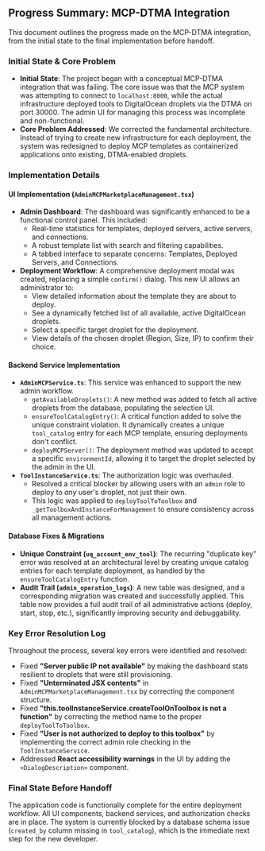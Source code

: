 ## Progress Summary: MCP-DTMA Integration

This document outlines the progress made on the MCP-DTMA integration, from the initial state to the final implementation before handoff.

### **Initial State & Core Problem**

*   **Initial State**: The project began with a conceptual MCP-DTMA integration that was failing. The core issue was that the MCP system was attempting to connect to `localhost:8000`, while the actual infrastructure deployed tools to DigitalOcean droplets via the DTMA on port 30000. The admin UI for managing this process was incomplete and non-functional.
*   **Core Problem Addressed**: We corrected the fundamental architecture. Instead of trying to create new infrastructure for each deployment, the system was redesigned to deploy MCP templates as containerized applications onto existing, DTMA-enabled droplets.

### **Implementation Details**

#### **UI Implementation (`AdminMCPMarketplaceManagement.tsx`)**

*   **Admin Dashboard**: The dashboard was significantly enhanced to be a functional control panel. This included:
    *   Real-time statistics for templates, deployed servers, active servers, and connections.
    *   A robust template list with search and filtering capabilities.
    *   A tabbed interface to separate concerns: Templates, Deployed Servers, and Connections.
*   **Deployment Workflow**: A comprehensive deployment modal was created, replacing a simple `confirm()` dialog. This new UI allows an administrator to:
    *   View detailed information about the template they are about to deploy.
    *   See a dynamically fetched list of all available, active DigitalOcean droplets.
    *   Select a specific target droplet for the deployment.
    *   View details of the chosen droplet (Region, Size, IP) to confirm their choice.

#### **Backend Service Implementation**

*   **`AdminMCPService.ts`**: This service was enhanced to support the new admin workflow.
    *   `getAvailableDroplets()`: A new method was added to fetch all active droplets from the database, populating the selection UI.
    *   `ensureToolCatalogEntry()`: A critical function added to solve the unique constraint violation. It dynamically creates a unique `tool_catalog` entry for each MCP template, ensuring deployments don't conflict.
    *   `deployMCPServer()`: The deployment method was updated to accept a specific `environmentId`, allowing it to target the droplet selected by the admin in the UI.
*   **`ToolInstanceService.ts`**: The authorization logic was overhauled.
    *   Resolved a critical blocker by allowing users with an `admin` role to deploy to *any* user's droplet, not just their own.
    *   This logic was applied to `deployToolToToolbox` and `_getToolboxAndInstanceForManagement` to ensure consistency across all management actions.

#### **Database Fixes & Migrations**

*   **Unique Constraint (`uq_account_env_tool`)**: The recurring "duplicate key" error was resolved at an architectural level by creating unique catalog entries for each template deployment, as handled by the `ensureToolCatalogEntry` function.
*   **Audit Trail (`admin_operation_logs`)**: A new table was designed, and a corresponding migration was created and successfully applied. This table now provides a full audit trail of all administrative actions (deploy, start, stop, etc.), significantly improving security and debuggability.

### **Key Error Resolution Log**

Throughout the process, several key errors were identified and resolved:

*   Fixed **"Server public IP not available"** by making the dashboard stats resilient to droplets that were still provisioning.
*   Fixed **"Unterminated JSX contents"** in `AdminMCPMarketplaceManagement.tsx` by correcting the component structure.
*   Fixed **"this.toolInstanceService.createToolOnToolbox is not a function"** by correcting the method name to the proper `deployToolToToolbox`.
*   Fixed **"User is not authorized to deploy to this toolbox"** by implementing the correct admin role checking in the `ToolInstanceService`.
*   Addressed **React accessibility warnings** in the UI by adding the `<DialogDescription>` component.

### **Final State Before Handoff**

The application code is functionally complete for the entire deployment workflow. All UI components, backend services, and authorization checks are in place. The system is currently blocked by a database schema issue (`created_by` column missing in `tool_catalog`), which is the immediate next step for the new developer. 